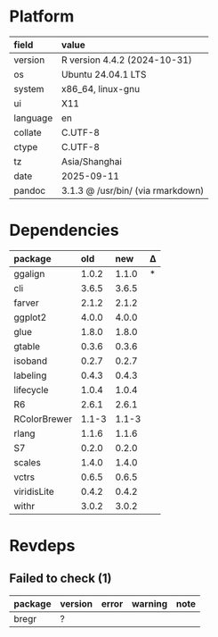 # Platform

|field    |value                             |
|:--------|:---------------------------------|
|version  |R version 4.4.2 (2024-10-31)      |
|os       |Ubuntu 24.04.1 LTS                |
|system   |x86_64, linux-gnu                 |
|ui       |X11                               |
|language |en                                |
|collate  |C.UTF-8                           |
|ctype    |C.UTF-8                           |
|tz       |Asia/Shanghai                     |
|date     |2025-09-11                        |
|pandoc   |3.1.3 @ /usr/bin/ (via rmarkdown) |

# Dependencies

|package      |old   |new   |Δ  |
|:------------|:-----|:-----|:--|
|ggalign      |1.0.2 |1.1.0 |*  |
|cli          |3.6.5 |3.6.5 |   |
|farver       |2.1.2 |2.1.2 |   |
|ggplot2      |4.0.0 |4.0.0 |   |
|glue         |1.8.0 |1.8.0 |   |
|gtable       |0.3.6 |0.3.6 |   |
|isoband      |0.2.7 |0.2.7 |   |
|labeling     |0.4.3 |0.4.3 |   |
|lifecycle    |1.0.4 |1.0.4 |   |
|R6           |2.6.1 |2.6.1 |   |
|RColorBrewer |1.1-3 |1.1-3 |   |
|rlang        |1.1.6 |1.1.6 |   |
|S7           |0.2.0 |0.2.0 |   |
|scales       |1.4.0 |1.4.0 |   |
|vctrs        |0.6.5 |0.6.5 |   |
|viridisLite  |0.4.2 |0.4.2 |   |
|withr        |3.0.2 |3.0.2 |   |

# Revdeps

## Failed to check (1)

|package |version |error |warning |note |
|:-------|:-------|:-----|:-------|:----|
|bregr   |?       |      |        |     |

